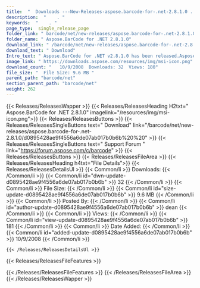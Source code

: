 ```yaml
---
title:  "  Downloads ---New-Releases-aspose.barcode-for-.net-2.8.1.0 . " 
description:  "    . " 
keywords:  "    . " 
page_type:  single_release_page
folder_link: " barcode/net/new-releases/aspose.barcode-for-.net-2.8.1.0/"
folder_name: " Aspose.BarCode for .NET 2.8.1.0"
download_link: " /barcode/net/new-releases/aspose.barcode-for-.net-2.8.1.0/d0895428ae9f4556a6de07ab017b0b6b"
download_text: " Download"
Intro_text: " Aspose.BarCode for .NET v2.8.1.0 has been released.Aspose.BarCode is an All-In-O..."
image_link: " https://downloads.aspose.com/resources/img/msi-icon.png"
download_count: "   10/9/2008  Downloads: 32  Views: 180"
file_size: "  File Size: 9.6 MB "
parent_path: "barcode/net"
section_parent_path: "barcode/net"
weight: 262 
---
```


{{< Releases/ReleasesWapper >}}
  {{< Releases/ReleasesHeading H2txt=" Aspose.BarCode for .NET 2.8.1.0" imagelink="/resources/img/msi-icon.png">}}
  {{< Releases/ReleasesButtons >}}
    {{< Releases/ReleasesSingleButtons text=" Download" link="/barcode/net/new-releases/aspose.barcode-for-.net-2.8.1.0/d0895428ae9f4556a6de07ab017b0b6b%20%20" >}}
    {{< Releases/ReleasesSingleButtons text=" Support Forum " link="https://forum.aspose.com/c/barcode" >}}
  {{< Releases/ReleasesButtons >}}
  {{< Releases/ReleasesFileArea >}}
    {{< Releases/ReleasesHeading h4txt="File Details">}}
    {{< Releases/ReleasesDetailsUl >}}
            {{< Common/li  >}} Downloads: {{< /Common/li >}} 
      {{< Common/li id="dwn-update-d0895428ae9f4556a6de07ab017b0b6b" >}} 32 {{< /Common/li >}} 
      {{< Common/li  >}} File Size: {{< /Common/li >}} 
      {{< Common/li id="size-update-d0895428ae9f4556a6de07ab017b0b6b" >}} 9.6 MB {{< /Common/li >}} 
      {{< Common/li  >}} Posted By: {{< /Common/li >}} 
      {{< Common/li id="author-update-d0895428ae9f4556a6de07ab017b0b6b" >}} dean {{< /Common/li >}} 
      {{< Common/li  >}} Views: {{< /Common/li >}} 
      {{< Common/li id="view-update-d0895428ae9f4556a6de07ab017b0b6b" >}} 181 {{< /Common/li >}} 
      {{< Common/li  >}} Date Added: {{< /Common/li >}} 
      {{< Common/li id="added-update-d0895428ae9f4556a6de07ab017b0b6b" >}} 10/9/2008 {{< /Common/li >}} 

    {{< /Releases/ReleasesDetailsUl >}}

  {{< Releases/ReleasesFileFeatures >}}
      
  {{< /Releases/ReleasesFileFeatures >}}
 {{< /Releases/ReleasesFileArea >}}
{{< /Releases/ReleasesWapper >}}


